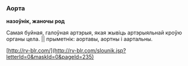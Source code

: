 ### Аорта
**назоўнік, жаночы род**

Самая буйная, галоўная артэрыя, якая жывіць артэрыяльнай кроўю органы цела. || прыметнік: аортавы, аортны і аартальны.

<a rel="author">[http://rv-blr.com/](http://rv-blr.com/slounik.jsp?letterId=0&maskId=0&pageId=235)</a>
